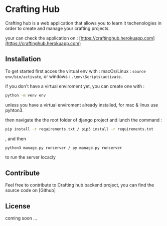 # Crafting Hub

Crafting hub is a web application that allows you to learn it techenologies in order to create and manage your crafting projects.

your can check the application on : [https://craftinghub.herokuapp.com](https://craftinghub.herokuapp.com)

## Installation

To get started first acces the virtual env with : 
macOs/Linux : `source env/bin/activate`, or windows : `.\env\Scripts\activate`.

if you don't have a virtual enviroment yet, you can create one with :

```sh
python -m venv env
``` 
unless you have a virtual enviroment already installed, for mac & linux use pyhton3.

then navigate the the root folder of django project and lunch the command : 
```sh
pip install -r requirements.txt / pip3 install -r requirements.txt
```
, and then 
```sh
python3 manage.py runserver / py manage.py runserver
```
to run the server locacly 

## Contribute

Feel free to contribute to Crafting hub backend project, you can find the source code on [Github]


## License

coming soon ...

